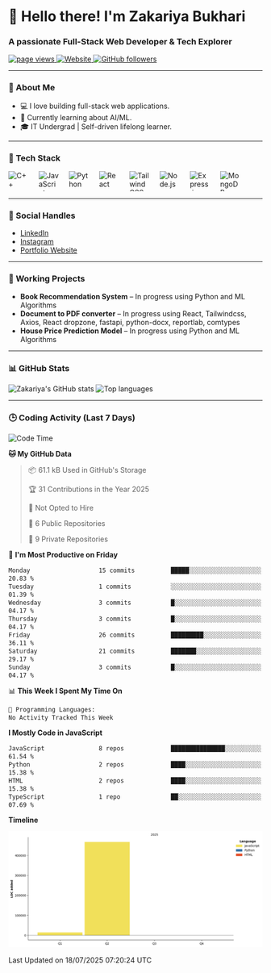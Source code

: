 <h1 align="left" id="macropower-title">👋 Hello there! I'm Zakariya Bukhari</h1>
<h3 align="left">A passionate Full-Stack Web Developer & Tech Explorer</h3>

<p align="left">
  <a href="https://github.com/Zakariya-Zahid">
    <img src="https://komarev.com/ghpvc/?username=zakariya-zahid" alt="page views" />
  </a>
  <a href="https://zakfolio-dev.vercel.app/">
    <img alt="Website" src="https://img.shields.io/website?url=https%3A%2F%2Fzakfolio-dev.vercel.app">
  </a>
  <a href="https://github.com/Zakariya-Zahid?tab=followers">
    <img alt="GitHub followers" src="https://img.shields.io/github/followers/Zakariya-Zahid?style=flat&logo=github">
  </a>
</p>



---

### 📌 About Me
- 💻 I love building full-stack web applications.
- 🌱 Currently learning about AI/ML.
- 🎓 IT Undergrad | Self-driven lifelong learner.
---

### 🧰 Tech Stack

<div align="left" style="display: flex; gap: 20px; flex-wrap: wrap;">
  <img src="https://cdn.jsdelivr.net/gh/devicons/devicon/icons/cplusplus/cplusplus-original.svg" width="40" height="40" alt="C++" />
  <img src="https://cdn.jsdelivr.net/gh/devicons/devicon/icons/javascript/javascript-original.svg" width="40" height="40" alt="JavaScript" />
  <img src="https://cdn.jsdelivr.net/gh/devicons/devicon/icons/python/python-original.svg" width="40" height="40" alt="Python" />
  <img src="https://cdn.jsdelivr.net/gh/devicons/devicon/icons/react/react-original.svg" width="40" height="40" alt="React" />
  <img src="https://uxwing.com/wp-content/themes/uxwing/download/brands-and-social-media/tailwind-css-icon.png" width="40" height="40" alt="Tailwind CSS" />
  <img src="https://cdn.jsdelivr.net/gh/devicons/devicon/icons/nodejs/nodejs-original.svg" width="40" height="40" alt="Node.js" />
  <img src="https://cdn.jsdelivr.net/gh/devicons/devicon/icons/express/express-original.svg" width="40" height="40" alt="Express.js" />
  <img src="https://cdn.jsdelivr.net/gh/devicons/devicon/icons/mongodb/mongodb-original.svg" width="40" height="40" alt="MongoDB" />
</div>


---

### 🔗 Social Handles
- [LinkedIn](https://www.linkedin.com/in/zakariya-bukhari-a8481a31a/)
- [Instagram](https://www.instagram.com/zakariya_bukhari/)
- [Portfolio Website](https://zakfolio-dev.vercel.app)
---

### 🚀 Working Projects
- **Book Recommendation System** – In progress using Python and ML Algorithms
- **Document to PDF converter** – In progress using React, Tailwindcss, Axios, React dropzone, fastapi, python-docx, reportlab, comtypes
- **House Price Prediction Model** – In progress using Python and ML Algorithms

---

### 📊 GitHub Stats

<p align="left">
  <img src="https://github-readme-stats.vercel.app/api?username=Zakariya-Zahid&show_icons=true&theme=radical" alt="Zakariya's GitHub stats" />
  <img src="https://github-readme-stats.vercel.app/api/top-langs/?username=Zakariya-Zahid&layout=compact&theme=radical" alt="Top languages" />
</p>

---

### 🕒 Coding Activity (Last 7 Days)

<!--START_SECTION:waka-->
![Code Time](http://img.shields.io/badge/Code%20Time-41%20hrs%2018%20mins-blue)

**🐱 My GitHub Data** 

> 📦 61.1 kB Used in GitHub's Storage 
 > 
> 🏆 31 Contributions in the Year 2025
 > 
> 🚫 Not Opted to Hire
 > 
> 📜 6 Public Repositories 
 > 
> 🔑 9 Private Repositories 
 > 
📅 **I'm Most Productive on Friday** 

```text
Monday                   15 commits          █████░░░░░░░░░░░░░░░░░░░░   20.83 % 
Tuesday                  1 commits           ░░░░░░░░░░░░░░░░░░░░░░░░░   01.39 % 
Wednesday                3 commits           █░░░░░░░░░░░░░░░░░░░░░░░░   04.17 % 
Thursday                 3 commits           █░░░░░░░░░░░░░░░░░░░░░░░░   04.17 % 
Friday                   26 commits          █████████░░░░░░░░░░░░░░░░   36.11 % 
Saturday                 21 commits          ███████░░░░░░░░░░░░░░░░░░   29.17 % 
Sunday                   3 commits           █░░░░░░░░░░░░░░░░░░░░░░░░   04.17 % 
```


📊 **This Week I Spent My Time On** 

```text
💬 Programming Languages: 
No Activity Tracked This Week
```

**I Mostly Code in JavaScript** 

```text
JavaScript               8 repos             ███████████████░░░░░░░░░░   61.54 % 
Python                   2 repos             ████░░░░░░░░░░░░░░░░░░░░░   15.38 % 
HTML                     2 repos             ████░░░░░░░░░░░░░░░░░░░░░   15.38 % 
TypeScript               1 repo              ██░░░░░░░░░░░░░░░░░░░░░░░   07.69 % 
```



**Timeline**

![Lines of Code chart](https://raw.githubusercontent.com/Zakariya-Zahid/Zakariya-Zahid/main/assets/bar_graph.png)


 Last Updated on 18/07/2025 07:20:24 UTC
<!--END_SECTION:waka-->
